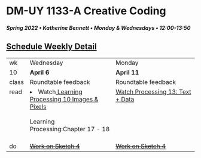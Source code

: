 # DM-UY 1133-A Creative Coding
##### Spring 2022 • Katherine Bennett • Monday & Wednesdays • 12:00-13:50

## [Schedule Weekly Detail](Calendar.md) 

<table>
<tr>
<td>wk</td>
<td>Wednesday</td>
<td>Monday</td>
</tr>
<!-- dates -->
<tr>
  <td valign="top">10</td>
  <td valign="top" width="48%"><strong>April 6</strong></td>
  <td valign="top" width="48%"><strong>April 11</strong></td>
</tr>
<!-- class -->
<tr>
	<td valign="top">class</td>
	<!-- day Tues -->
	<td valign="top" width="48%">
  Roundtable feedback <br>
	</td>
	<!-- day Thurs -->
	<td valign="top" width="48%">
    Roundtable feedback<br>
	</td>
<!-- homework -->
<tr>
  <td valign="top">read</td>
  	<!-- day Tues -->
  	<td valign="top"> 
        <li> Watch<a href = "https://www.youtube.com/user/shiffman/playlists?view=50&sort=dd&shelf_id=2"> Learning Processing 10 Images & Pixels </a> </li> <br>
  		Learning Processing:Chapter 17 - 18 </a><br>
	<br>
	</td>
  	<!-- day Thurs -->
  	<td valign="top"> 
  		<a href = "https://www.youtube.com/user/shiffman/playlists?view=50&sort=dd&shelf_id=2"> Watch Processing 13: Text + Data </a>
  	</td>
 </tr>
 <!-- do -->
<tr>
  <td valign = "top">do</td>
	<!-- day Tues -->
 	<td valign = "top"> 
 		<del><a href = "Sketch_4.md"> Work on Sketch 4 </a> </del><br>
 	</td>
  	<!-- day Thurs -->
  	<td valign = "top">
  		<del><a href = "Sketch_4.md"> Work on Sketch 4</a> </del><br>
  	</td>	
</tr>
</table>